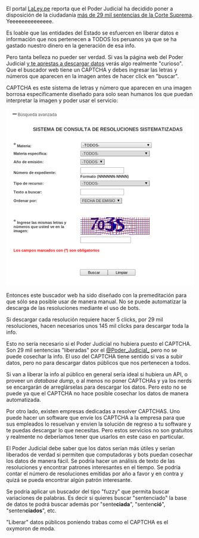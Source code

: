 El portal [LaLey.pe](http://laley.pe/) reporta que el Poder Judicial ha
decidido poner a disposición de la ciudadanía [más de 29 mil sentencias de la
Corte
Suprema](http://laley.pe/not/1408/pj-publico-en-su-portal-web-mas-de-29-mil-sentencias-de-la-corte-suprema/). Yeeeeeeeeeeeeee.

Es loable que las entidades del Estado se esfuercen en liberar datos e
información que nos pertenecen a TODOS los peruanos ya que se ha gastado
nuestro dinero en la generación de esa info.

Pero tanta belleza no pueder ser verdad. Si vas la página web del Poder
Judicial [y te aprestas a descargar datos](http://jurisconsulta.pj.gob.pe/jurisWeb/faces/busquedaCasacionesSistematizadas.jsp) verás algo realmente "curioso". Que el
buscador web tiene un CAPTCHA y debes ingresar las letras y números que
aparecen en la imagen antes de hacer click en "buscar".

CAPTCHA es este sistema de letras y número que aparecen en una imagen borrosa
específicamente diseñado para solo sean humanos los que puedan interpretar la
imagen y poder usar el servicio:

![](images/2014-05-27_captcha.png)

Entonces este buscador web ha sido diseñado con la premeditación para que sólo
sea posible usar de manera manual. No se puede automatizar la descarga de las
resoluciones mediante el uso de bots.

Si descargar cada resolución requiere hacer 5 clicks, por 29 mil resoluciones,
   hacen necesarios unos 145 mil clicks para descargar toda la info.

   Esto no sería necesario si el Poder Judicial no hubiera puesto el CAPTCHA.
   Son 29 mil sentencias "liberadas" por el
   [@Poder_Judicial_](https://twitter.com/Poder_Judicial_) pero no se puede cosechar la info.
El uso del CAPTCHA tiene sentido 
si vas a subir datos, pero no para descargar datos públicos que nos pertenecen
a todos.

Si van a liberar la info al público en general sería ideal si hubiera un API, o
proveer un *database dump*, o al menos no poner CAPTCHAs y ya los nerds se
encargarán de arreglárselas para descargar los datos. Pero esto no se puede ya
que el CAPTCHA no hace posible cosechar los datos de manera automatizada.

Por otro lado, existen empresas dedicadas a resolver CAPTCHAS. Uno puede hacer
un software que
envíe los CAPTCHA a la empresa para que sus empleados lo resuelvan y envien la
solución de regreso a tu software y te puedas descargar lo que necesitas. Pero
estos servicios no son gratuitos y realmente no deberíamos tener que usarlos en
este caso en particular.

El Poder Judicial debe saber que los datos serían más útiles y serían liberados
de verdad si permiten que computadoras y bots puedan cosechar los datos de
manera fácil.
Se podría hacer un análisis de texto de las resoluciones y encontrar patrones
interesantes en el tiempo. Se podría contar el número de resoluciones emitidas
por año a favor y en contra y quizá se pueda encontrar algún patrón
interesante.

Se podría aplicar un buscador del tipo "fuzzy" que permita buscar variaciones
de palabras.
Es decir si quieres buscar "sentenciado" la base de datos te podrá buscar
además por "sente**ciada**", "senten**ció**", "senten**ciados**", etc.

"Liberar" datos públicos poniendo trabas como el CAPTCHA es el oxymoron de
moda.
